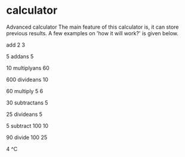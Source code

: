 # calculator
Advanced calculator
The main feature of this calculator is, it can store previous results. A few examples on 'how it will work?' is given below.

add 2 3

5
addans 5

10
multiplyans 60

600
divideans 10

60
multiply 5 6

30
subtractans 5

25
divideans 5

5
subtract 100 10

90
divide 100 25

4
^C
